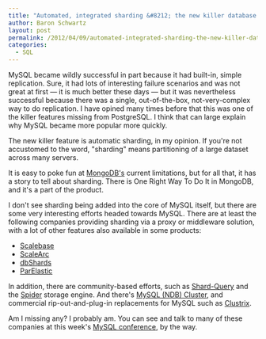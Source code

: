 ```yaml
---
title: "Automated, integrated sharding &#8212; the new killer database feature"
author: Baron Schwartz
layout: post
permalink: /2012/04/09/automated-integrated-sharding-the-new-killer-database-feature/
categories:
  - SQL
---
```

MySQL became wildly successful in part because it had built-in, simple replication. Sure, it had lots of interesting failure scenarios and was not great at first &#8212; it is much better these days &#8212; but it was nevertheless successful because there was a single, out-of-the-box, not-very-complex way to do replication. I have opined many times before that this was one of the killer features missing from PostgreSQL. I think that can large explain why MySQL became more popular more quickly.

The new killer feature is automatic sharding, in my opinion. If you're not accustomed to the word, "sharding" means partitioning of a large dataset across many servers.

It is easy to poke fun at [MongoDB's][1] current limitations, but for all that, it has a story to tell about sharding. There is One Right Way To Do It in MongoDB, and it's a part of the product.

I don't see sharding being added into the core of MySQL itself, but there are some very interesting efforts headed towards MySQL. There are at least the following companies providing sharding via a proxy or middleware solution, with a lot of other features also available in some products:

*   [Scalebase][2]
*   [ScaleArc][3]
*   [dbShards][4]
*   [ParElastic][5]

In addition, there are community-based efforts, such as [Shard-Query][6] and the [Spider][7] storage engine. And there's [MySQL (NDB) Cluster][8], and commercial rip-out-and-plug-in replacements for MySQL such as [Clustrix][9].

Am I missing any? I probably am. You can see and talk to many of these companies at this week's [MySQL conference][10], by the way.

 [1]: http://www.mongodb.org/
 [2]: http://www.scalebase.com/
 [3]: http://www.scalearc.com/
 [4]: http://www.dbshards.com/
 [5]: http://www.parelastic.com/
 [6]: http://code.google.com/p/shard-query/
 [7]: http://spiderformysql.com/
 [8]: http://mysql.com/products/cluster/
 [9]: http://www.clustrix.com/
 [10]: http://www.percona.com/live/mysql-conference-2012/
